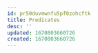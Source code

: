 ```yaml
---
id: pr50duvmwnfu5pf0zohcftk
title: Predicates
desc: ''
updated: 1670803660726
created: 1670803660726
---
```

